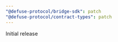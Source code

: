 ```yaml
---
"@defuse-protocol/bridge-sdk": patch
"@defuse-protocol/contract-types": patch
---
```


Initial release
